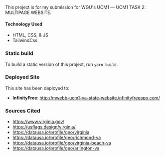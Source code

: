 This project is for my submission for WGU's UCM1 — UCM1 TASK 2: MULTIPAGE WEBSITE.

#### Technology Used

- HTML, CSS, & JS
- TailwindCss

### Static build

To build a static version of this project, run `yarn build`.

### Deployed Site

This site has been deployed to:

- **InfinityFree**: http://mwebb-ucm1-va-state-website.infinityfreeapp.com/

### Sources Cited

- https://www.virginia.gov/
- https://usflags.design/virginia/
- https://datausa.io/profile/geo/virginia
- https://datausa.io/profile/geo/richmond-va
- https://datausa.io/profile/geo/virginia-beach-va
- https://datausa.io/profile/geo/arlington-va